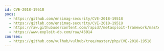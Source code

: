 ```yaml
---
id: CVE-2018-19518
pocs:
  - https://github.com/ensimag-security/CVE-2018-19518
  - https://gitlab.com/ensimag-security/CVE-2018-19518
  - https://raw.githubusercontent.com/rapid7/metasploit-framework/master/modules/exploits/linux/http/php_imap_open_rce.rb
  - https://www.exploit-db.com/raw/45914
courses:
  - https://github.com/vulhub/vulhub/tree/master/php/CVE-2018-19518
---
```

